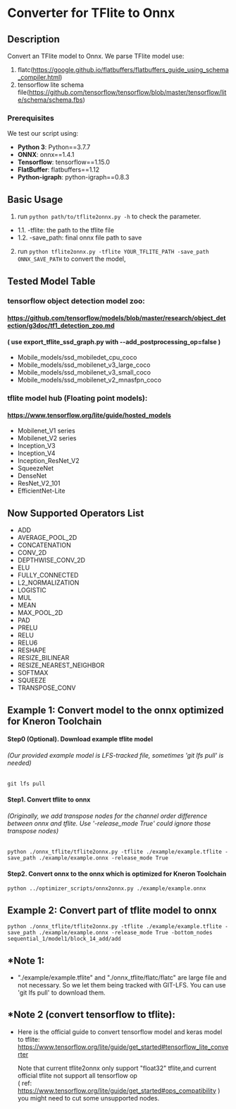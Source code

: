 # Converter for TFlite to Onnx

## Description

Convert an TFlite model to Onnx.
We parse TFlite model use:
1. flatc(https://google.github.io/flatbuffers/flatbuffers_guide_using_schema_compiler.html) 
2. tensorflow lite schema file(https://github.com/tensorflow/tensorflow/blob/master/tensorflow/lite/schema/schema.fbs)

### Prerequisites

We test our script using:
* **Python 3**:    Python==3.7.7
* **ONNX**:    onnx==1.4.1
* **Tensorflow**:    tensorflow==1.15.0
* **FlatBuffer**:    flatbuffers==1.12
* **Python-igraph**:    python-igraph==0.8.3

## Basic Usage

1. run `python path/to/tflite2onnx.py -h` to check the parameter.
* 1.1. -tflite: the path to the tflite file
* 1.2. -save_path: final onnx file path to save
2. run `python tflite2onnx.py -tflite YOUR_TFLITE_PATH -save_path ONNX_SAVE_PATH` to convert the model,

## Tested Model Table

### tensorflow object detection model zoo:
#### https://github.com/tensorflow/models/blob/master/research/object_detection/g3doc/tf1_detection_zoo.md
#### ( use export_tflite_ssd_graph.py with --add_postprocessing_op=false )
* Mobile_models/ssd_mobiledet_cpu_coco
* Mobile_models/ssd_mobilenet_v3_large_coco
* Mobile_models/ssd_mobilenet_v3_small_coco
* Mobile_models/ssd_mobilenet_v2_mnasfpn_coco

### tflite model hub (Floating point models):
#### https://www.tensorflow.org/lite/guide/hosted_models
* Mobilenet_V1 series
* Mobilenet_V2 series
* Inception_V3
* Inception_V4
* Inception_ResNet_V2
* SqueezeNet
* DenseNet
* ResNet_V2_101
* EfficientNet-Lite


## Now Supported Operators List
* ADD
* AVERAGE_POOL_2D
* CONCATENATION
* CONV_2D
* DEPTHWISE_CONV_2D
* ELU
* FULLY_CONNECTED
* L2_NORMALIZATION
* LOGISTIC
* MUL
* MEAN
* MAX_POOL_2D
* PAD
* PRELU
* RELU
* RELU6
* RESHAPE
* RESIZE_BILINEAR
* RESIZE_NEAREST_NEIGHBOR
* SOFTMAX
* SQUEEZE
* TRANSPOSE_CONV


## Example 1: Convert model to the onnx optimized for Kneron Toolchain
#### Step0 (Optional). Download example tflite model
###### (Our provided example model is LFS-tracked file, sometimes 'git lfs pull' is needed)
    git lfs pull
#### Step1. Convert tflite to onnx  
###### (Originally, we add transpose nodes for the channel order difference between onnx and tflite. Use '-release_mode True' could ignore those transpose nodes)
    python ./onnx_tflite/tflite2onnx.py -tflite ./example/example.tflite -save_path ./example/example.onnx -release_mode True
#### Step2. Convert onnx to the onnx which is optimized for Kneron Toolchain
    python ../optimizer_scripts/onnx2onnx.py ./example/example.onnx


## Example 2: Convert part of tflite model to onnx
    python ./onnx_tflite/tflite2onnx.py -tflite ./example/example.tflite -save_path ./example/example.onnx -release_mode True -bottom_nodes sequential_1/model1/block_14_add/add


## *Note 1:
* "./example/example.tflite" and "./onnx_tflite/flatc/flatc" are large file and not necessary. So we let them being tracked with GIT-LFS. You can use 'git lfs pull' to download them.

## *Note 2 (convert tensorflow to tflite):
* Here is the official guide to convert tensorflow model and keras model to tflite:
    https://www.tensorflow.org/lite/guide/get_started#tensorflow_lite_converter

    Note that current tflite2onnx only support "float32" tflite,and current official tflite not support all tensorflow op  
    ( ref: https://www.tensorflow.org/lite/guide/get_started#ops_compatibility )  
    you might need to cut some unsupported nodes. 

